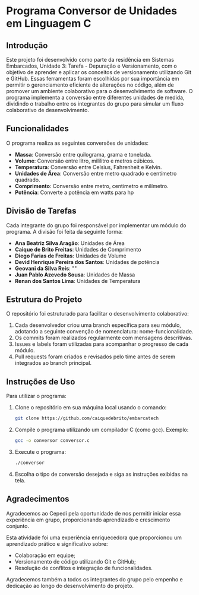 # Programa Conversor de Unidades em Linguagem C

## Introdução

Este projeto foi desenvolvido como parte da residência em Sistemas Embarcados, Unidade 3: Tarefa - Depuração e Versionamento, com o objetivo de aprender e aplicar os conceitos de versionamento utilizando Git e GitHub. Essas ferramentas foram escolhidas por sua importância em permitir o gerenciamento eficiente de alterações no código, além de promover um ambiente colaborativo para o desenvolvimento de software. O programa implementa a conversão entre diferentes unidades de medida, dividindo o trabalho entre os integrantes do grupo para simular um fluxo colaborativo de desenvolvimento.

## Funcionalidades

O programa realiza as seguintes conversões de unidades:

- **Massa**: Conversão entre quilograma, grama e tonelada.
- **Volume**: Conversão entre litro, mililitro e metros cúbicos.
- **Temperatura**: Conversão entre Celsius, Fahrenheit e Kelvin.
- **Unidades de Área**: Conversão entre metro quadrado e centímetro quadrado.
- **Comprimento**: Conversão entre metro, centímetro e milímetro.
- **Potência**: Converte a potência em watts para hp

## Divisão de Tarefas

Cada integrante do grupo foi responsável por implementar um módulo do programa. A divisão foi feita da seguinte forma:

- **Ana Beatriz Silva Aragão**: Unidades de Área
- **Caique de Brito Freitas**: Unidades de Comprimento
- **Diego Farias de Freitas**: Unidades de Volume
- **Devid Henrique Pereira dos Santos**: Unidades de potência
- **Geovani da Silva Reis**: ""
- **Juan Pablo Azevedo Sousa**: Unidades de Massa
- **Renan dos Santos Lima**: Unidades de Temperatura

## Estrutura do Projeto

O repositório foi estruturado para facilitar o desenvolvimento colaborativo:

1. Cada desenvolvedor criou uma branch específica para seu módulo, adotando a seguinte convenção de nomenclatura: nome-funcionalidade.
2. Os commits foram realizados regularmente com mensagens descritivas.
3. Issues e labels foram utilizadas para acompanhar o progresso de cada módulo.
4. Pull requests foram criados e revisados pelo time antes de serem integrados ao branch principal.

## Instruções de Uso

Para utilizar o programa:

1. Clone o repositório em sua máquina local usando o comando:
   ```bash
   git clone https://github.com/caiquedebrito/embarcatech

2. Compile o programa utilizando um compilador C (como gcc). Exemplo:
    ```bash
    gcc -o conversor conversor.c

3. Execute o programa:
    ```bash
    ./conversor

4. Escolha o tipo de conversão desejada e siga as instruções exibidas na tela.

## Agradecimentos

Agradecemos ao Cepedi pela oportunidade de nos permitir iniciar essa experiência em grupo, proporcionando aprendizado e crescimento conjunto.

Esta atividade foi uma experiência enriquecedora que proporcionou um aprendizado prático e significativo sobre:

- Colaboração em equipe;
- Versionamento de código utilizando Git e GitHub;
- Resolução de conflitos e integração de funcionalidades.

Agradecemos também a todos os integrantes do grupo pelo empenho e dedicação ao longo do desenvolvimento do projeto.
